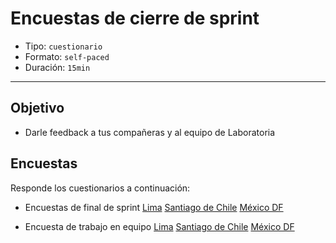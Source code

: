# Encuestas de cierre de sprint

- Tipo: `cuestionario`
- Formato: `self-paced`
- Duración: `15min`

***

## Objetivo

- Darle feedback a tus compañeras y al equipo de Laboratoria

## Encuestas

Responde los cuestionarios a continuación:

- Encuestas de final de sprint
  [Lima](https://docs.google.com/forms/d/e/1FAIpQLSe1ma1cJADRRgNEg-j1zqeYilimj9fvhvZmkP9XoYcrTglQsA/viewform)
  [Santiago de Chile](https://docs.google.com/forms/d/e/1FAIpQLSfNx7Ci0OqgZfRUJ0v4LGSZrRMneS8QBQJs-zZZVjVsl-kBYw/viewform)
  [México DF](https://docs.google.com/forms/d/e/1FAIpQLSdxHQk_PF5Vc17Qokl0RgwEPw7oLHt1RmQ0Lx8DeZfoHX3TPA/viewform)

- Encuesta de trabajo en equipo
  [Lima](https://docs.google.com/forms/d/e/1FAIpQLScU5vELaL52I_ikCEre8f9-44of9_LLz9chRBhfEDG-CYMhqA/viewform)
  [Santiago de Chile](https://docs.google.com/forms/d/e/1FAIpQLSfUGNEeALhiKNbxxiNcNhC6R5P-KlFMH44k-EfqbuWLdAq2PA/viewform)
  [México DF](https://docs.google.com/forms/d/e/1FAIpQLScfU_DLZAIanDZcbuWu1UEchugq5yyDM3fku98m0WLE-UXyZA/viewform)
